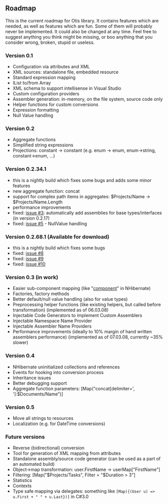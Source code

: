 ## Roadmap ##
This is the current roadmap for Otis library. It contains features which are needed, as well as features which are fun. Some of them will probably never be implemented. It could also be changed at any time. Feel free to suggest anything you think might be missing, or boo anything that you consider wrong, broken, stupid or useless.

### Version 0.1 ###
  * Configuration via attributes and XML
  * XML sources: standalone file, embedded resource
  * Standard expression mapping
  * IList to/from Array
  * XML schema to support intellisense in Visual Studio
  * Custom configuration providers
  * Assembler generation:  in-memory, on the file system, source code only
  * Helper functions for custom conversions
  * Expression formatting
  * Null Value handling

### Version 0.2 ###
  * Aggregate functions
  * Simplified string expressions
  * Projections: constant -> constant (e.g. enum -> enum, enum->string, constant->enum, ...)

### Version 0.2.34.1 ###
  * this is a nightly build which fixes some bugs and adds some minor features
  * new aggregate function: concat
  * support for complex path items in aggregates: $Projects/Name -> $Projects/Name.Length
  * performance improvements
  * fixed: [issue #3](https://code.google.com/p/otis-lib/issues/detail?id=#3): automatically add assemblies for base types/interfaces (in version 0.2.17)
  * fixed: [issue #5](https://code.google.com/p/otis-lib/issues/detail?id=#5) - NullValue handling

### Version 0.2.68.1  (Available for download) ###
  * this is a nightly build which fixes some bugs
  * fixed: [issue #8](https://code.google.com/p/otis-lib/issues/detail?id=#8)
  * fixed: [issue #9](https://code.google.com/p/otis-lib/issues/detail?id=#9)
  * fixed: [issue #10](https://code.google.com/p/otis-lib/issues/detail?id=#10)

### Version 0.3 (in work) ###
  * Easier sub-component mapping (like "[component](component.md)" in NHibernate)
  * Factories, factory methods
  * Better default/null value handling (also for value types)
  * Preprocessing helper functions (like existing helpers, but called before transformation) (implemented as of 06.03.08)
  * Injectable Code Generators to implement Custom Assemblers
  * Injectable Namespace Name Provider
  * Injectable Assembler Name Providers
  * Performance improvements (ideally to 10% margin of hand written assemblers performance) (implemented as of 07.03.08, currently ~35% slower)

### Version 0.4 ###
  * NHibernate uninitialized collections and references
  * Events for hooking into conversion process
  * Inheritance issues
  * Better debugging support
  * Aggregate function parameters: [Map("concat[delimiter=', ']:$Documents/Name")]

### Version 0.5 ###
  * Move all strings to resources
  * Localization (e.g. for DateTime conversions)

### Future versions ###
  * Reverse (bidirectional) conversion
  * Tool for generation of XML mapping from attributes
  * Standalone assembly/source code generator (can be used as a part of an automated build)
  * Object->map transformation: user.FirstName -> userMap["FirstName"]
  * Filtering: [Map("$Projects/Tasks", Filter = "$Duration > 3"]
  * Statistics
  * Contexts
  * Type safe mapping via delegates: something like `[Map({(User u) => u.First + " " + u.Last})]` in C#3.0